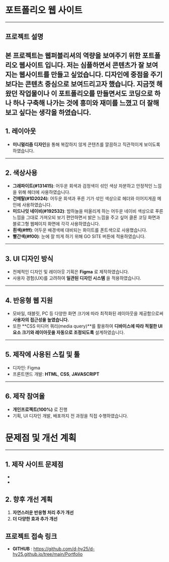 # 포트폴리오 웹 사이트
---
## 프로젝트 설명
본 프로젝트는 웹퍼블리셔의 역량을 보여주기 위한 **포트폴리오 웹사이트** 입니다.
저는 심플하면서 콘텐츠가 잘 보여지는 웹사이트를 만들고 싶었습니다. 디자인에 중점을 주기 보다는 콘텐츠 중심으로 보여드리고자 했습니다. 지금껏 해왔던 작업물이나 이 포트폴리오를 만들면서도 코딩으로 하나 하나 구축해 나가는 것에 흥미와 재미를 느꼈고 더 잘해보고 싶다는 생각을 하였습니다.  
---
## 1. 레이아웃
* **미니멀리즘 디자인**을 통해 복잡하지 않게 콘텐츠를 깔끔하고 직관적이게 보이도록 하였습니다.
---
## 2. 색상사용
* **그래파이트(#131415)**: 어두운 회색과 검정색이 섞인 색상 차분하고 안정적인 느낌을 위해 헤더에 사용하였습니다.
* **건메탈(#1D2024)**: 어두운 회색과 푸른 기가 섞인 색상으로 헤더와 이어지게끔 메인에 사용하였습니다.
* **미드나잇 네이비(#192532)**: 밤하늘을 떠올리게 하는 어두운 네이비 색상으로 푸른느낌을 그대로 가져오되 보기 편안하면서 밝은 느낌을 주고 싶어 클론 코딩 화면과 블로그형 웹페이지 화면에 각각 사용하였습니다.
* **흰색(#fff)**: 어두운 배경색에 대비되는 화이트를 폰트색으로 사용했습니다. 
* **빨간색(#f00)**: 눈에 잘 띄게 하기 위해 GO SITE 버튼에 적용하였습니다.  
---
## 3. UI 디자인 방식
* 전체적인 디자인 및 레이아웃 기획은 **Figma** 로 제작하였습니다.   
* 사용자 경험(UX)를 고려하여 **일관된 디자인 시스템** 을 적용하였습니다.
---
## 4. 반응형 웹 지원
* 모바일, 태블릿, PC 등 다양한 화면 크기에 따라 최적화된 레이아웃을 제공함으로써 **사용자의 접근성을 높였습니다.**
* 또한 **CSS 미디어 쿼리(media query)**를 활용하여 **디바이스에 따라 적절한 UI 요소 크기와 레이아웃을 자동으로 조정되도록** 설계하였습니다.
---
## 5. 제작에 사용된 스킬 및 툴
* 디자인: Figma 
* 프론트앤드 개발: **HTML**, **CSS**, **JAVASCRIPT**
---
## 6. 제작 참여율
* **개인프로젝트(100%)** 로 진행
* 기획, UI 디자인 개발, 배포까지 전 과정을 직접 수행하였습니다.

# 문제점 및 개선 계획
---

## 1. 제작 사이트 문제점
* 
* 
## 2. 향후 개선 계획
1. **자연스러운 반응형 처리 추가 개선**
2. **더 다양한 효과 추가 개선**
<!-- 3. **디자인 역량 추가 개선** -->

## 프로젝트 접속 링크
* **GITHUB** : https://github.com/d-hy25/d-hy25.github.io/tree/main/Portfolio